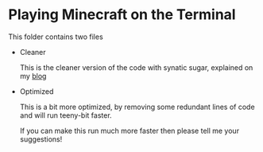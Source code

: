 # Playing Minecraft on the Terminal

This folder contains two files

- Cleaner

  This is the cleaner version of the code with synatic sugar, explained on my [blog](https://originalcodingcult.blogspot.com/2021/03/playing-minecraft-in-terminal.html "Original Coding Cult")
- Optimized

  This is a bit more optimized, by removing some redundant lines of code and will run teeny-bit faster.

  If you can make this run much more faster then please tell me your suggestions!
